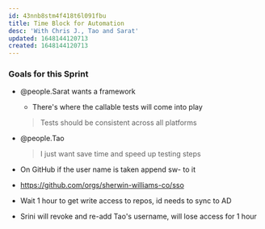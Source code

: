 ```yaml
---
id: 43nnb8stm4f418t6l091fbu
title: Time Block for Automation
desc: 'With Chris J., Tao and Sarat'
updated: 1648144120713
created: 1648144120713
---
```


### Goals for this Sprint
- @people.Sarat wants a framework
  - There's where the callable tests will come into play
  > Tests should be consistent across all platforms
- @people.Tao
  > I just want save time and speed up testing steps


- On GitHub if the user name is taken append sw- to it
- https://github.com/orgs/sherwin-williams-co/sso
- Wait 1 hour to get write access to repos, id needs to sync to AD

- Srini will revoke and re-add Tao's username, will lose access for 1 hour
